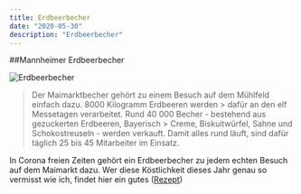 ```yaml
---
title: Erdbeerbecher
date: "2020-05-30"
description: "Erdbeerbecher"
---
```

##Mannheimer Erdbeerbecher

![Erdbeerbecher](https://www.morgenweb.de/cms_media/module_img/1063/531514_1_nocroparticledetail_img_02219277.jpg)

> Der Maimarktbecher gehört zu einem Besuch auf dem Mühlfeld einfach dazu. 8000 Kilogramm Erdbeeren werden    > dafür an den elf Messetagen verarbeitet. Rund 40 000 Becher - bestehend aus gezuckerten Erdbeeren, Bayerisch > Creme, Biskuitwürfel, Sahne und Schokostreuseln - werden verkauft. Damit alles rund läuft, sind dafür täglich 25 bis 45 Mitarbeiter im Einsatz.

In Corona freien Zeiten gehört ein Erdbeerbecher zu jedem echten Besuch auf dem Maimarkt dazu. Wer diese Köstlichkeit dieses Jahr genau so vermisst wie ich, findet hier ein gutes ([Rezept](https://www.chefkoch.de/rezepte/2714661424427321/Mannheimer-Maimarkt-Becher.html))

